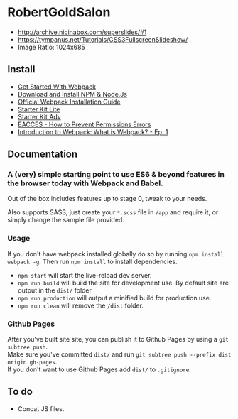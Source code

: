# RobertGoldSalon #
- http://archive.nicinabox.com/superslides/#1
- https://tympanus.net/Tutorials/CSS3FullscreenSlideshow/
- Image Ratio: 1024x685

## Install ##
- [Get Started  With Webpack](https://teamtreehouse.com/library/getting-started-with-webpack)
- [Download and Install NPM & Node.Js](https://nodejs.org/en/)
- [Official Webpack Installation Guide](https://webpack.js.org/guides/installation/)
- [Starter Kit Lite](https://github.com/volny/ES6-webpack-starter)
- [Starter Kit Adv](https://github.com/lifenautjoe/webpack-starter-basic#usage)
- [EACCES - How to Prevent Permissions Errors](https://docs.npmjs.com/getting-started/fixing-npm-permissions)
- [Introduction to Webpack: What is Webpack? - Ep. 1](https://www.youtube.com/watch?v=aYo7YymudpE)

## Documentation ##
### A (very) simple starting point to use ES6 & beyond features in the browser today with Webpack and Babel. ###

Out of the box includes features up to stage 0, tweak to your needs.

Also supports SASS, just create your `*.scss` file in `/app` and require it, or simply change the sample file provided.

### Usage ###

If you don't have webpack installed globally do so by running `npm install webpack -g`. Then run `npm install` to install dependencies.

- `npm start` will start the live-reload dev server.
- `npm run build` will build the site for development use. By default site are output in the `dist/` folder
- `npm run production` will output a minified build for production use.
- `npm run clean` will remove the `/dist` folder.

### Github Pages ###

After you've built site site, you can publish it to Github Pages by using a `git subtree push`.  
Make sure you've committed `dist/` and run `git subtree push --prefix dist origin gh-pages`.  
If you don't want to use Github Pages add `dist/` to `.gitignore`.

## To do
- Concat JS files.
